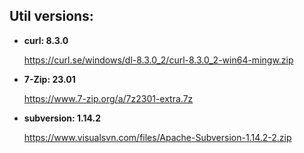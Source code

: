 

## Util versions:

* **curl: 8.3.0**

  https://curl.se/windows/dl-8.3.0_2/curl-8.3.0_2-win64-mingw.zip

* **7-Zip: 23.01**

  https://www.7-zip.org/a/7z2301-extra.7z

* **subversion: 1.14.2**

  https://www.visualsvn.com/files/Apache-Subversion-1.14.2-2.zip

